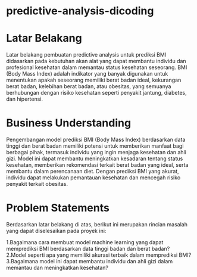 # predictive-analysis-dicoding

# Latar Belakang

Latar belakang pembuatan predictive analysis untuk prediksi BMI didasarkan pada kebutuhan akan alat yang dapat membantu individu dan profesional kesehatan dalam memantau status kesehatan seseorang. BMI (Body Mass Index) adalah indikator yang banyak digunakan untuk menentukan apakah seseorang memiliki berat badan ideal, kekurangan berat badan, kelebihan berat badan, atau obesitas, yang semuanya berhubungan dengan risiko kesehatan seperti penyakit jantung, diabetes, dan hipertensi.

# Business Understanding
Pengembangan model prediksi BMI (Body Mass Index) berdasarkan data tinggi dan berat badan memiliki potensi untuk memberikan manfaat bagi berbagai pihak, termasuk individu yang ingin menjaga kesehatan dan ahli gizi. Model ini dapat membantu meningkatkan kesadaran tentang status kesehatan, memberikan rekomendasi terkait berat badan yang ideal, serta membantu dalam perencanaan diet. Dengan prediksi BMI yang akurat, individu dapat melakukan pemantauan kesehatan dan mencegah risiko penyakit terkait obesitas.

# Problem Statements
Berdasarkan latar belakang di atas, berikut ini merupakan rincian masalah yang dapat diselesaikan pada proyek ini:

1.Bagaimana cara membuat model machine learning yang dapat memprediksi BMI berdasarkan data tinggi badan dan berat badan?</br>
2.Model seperti apa yang memiliki akurasi terbaik dalam memprediksi BMI?</br>
3.Bagaimana model ini dapat membantu individu dan ahli gizi dalam memantau dan meningkatkan kesehatan?